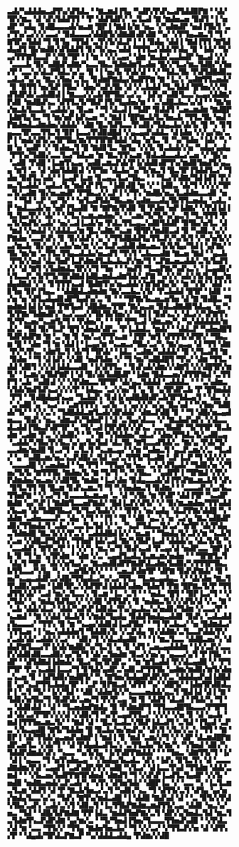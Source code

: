 ▃▟▞▚▟▟▟▅▃▟▜▚▞▟▜▟▃▝▝▇▃▆▟▐▜▄▝▚▟▛▞▛▟▚▃▟▜▟▟▉▛▇▝▝▟▞▜▛▞▆▃▝▟▝▟▚▜▟▟▜▜▝▝▛▝▟▟▜▟▛▞▝▃▜▃▟▝▇▝▆▟▅▃▅▝▉▟▜▝▐▝▅▟▛▝▚▟▄▝▊▟█▃▃▃▟▞▅▃▆▝█▛▐▝▇▟▐▞▆▝▅▃▝▞▚▟▆▟▛▝▅▟▐▜▙▜▝▃▞▜▚▞▃▞▞▞▃▃▞▝▉▟▃▃▃▞▟▟█▜▞▟▇▟▊▟▛▟▇▝▚▞▝▞▛▜▄▃▆▃▜▝▜▝▇▜▛▃▜▟▟▝▜▝▊▜▄▝▜▜▟▝▃▜▚▜▞▟▃▛▐▝▐▝▉▟▄▝▟▟▐▝▇▟▐▜▜▝▇▜▟▟▄▟▜▝█▞▅▟▉▞▟▜▟▟▜▝▊▞▜▞▄▃▚▟▟▝▜▜▜▃▞▟▟▞▛▟▄▝▉▝▐▟▞▝▜▞▃▞▛▛▇▜▃▃▛▝▞▜▞▜▛▝▐▝▆▝▝▞▞▃▄▞▝▟▆▝▆▃▙▞▃▃▙▟▛▝▆▃▟▝▞▞▝▃▃▃▙▝▉▞▚▟█▟▚▟▇▞▚▃▃▜▙▃▜▟▆▟▆▜▃▟▅▝█▞▞▜▃▞▆▃▜▟█▞▚▜▅▞▛▝▃▃▚▞▟▃▛▜▟▃▚▞▃▝█▝▐▝▅▞▙▝▛▟▞▟▝▝▞▝▜▟▃▜▙▝▛▟▜▟█▟▉▃▃▟▃▞▚▞▄▝▇▃▚▜▅▞▃▜▃▝▊▟▆▛▇▟▄▞▙▟▛▛▇▝▇▝▐▃▚▝▄▟▇▜▜▃▅▟▞▝▊▝▉▜▜▝▅▞▙▛▐▜▙▞▝▟▅▞▚▟▚▜▙▝▟▝▞▃▙▟▟▝▜▃▜▟▟▝█▜▅▞▞▞▜▟▜▟▛▟▞▃▟▟▉▟▐▝▇▃▃▞▞▃▙▜▛▜▙▞▃▞▃▝▐▟▚▞▚▟▊▜▃▃▚▃▄▞▟▟▇▞▛▟▊▝▆▟█▟▚▃▝▟▜▜▃▜▞▜▙▛▐▜▞▜▄▟▅▞▆▝▝▃▚▟█▃▙▃▚▞▟▝▝▝▇▞▆▞▆▃▙▜▃▃▙▝▃▟▟▞▄▝▉▃▅▝▝▜▝▟▃▟▐▝▜▟▛▝▉▟▟▜▝▃▅▃▆▟▆▝▇▟█▛▐▟▇▜▄▜▃▝▜▝▆▞▅▛▐▟▚▃▅▝▚▝▇▟▐▝█▛▇▃▙▜▃▜▅▃▙▝▜▜▃▜▙▝▅▟▝▛▇▟▅▟▃▟▆▟▅▞▟▟▟▞▝▟▇▝█▃▜▟▜▃▃▜▚▟▊▞▜▟▄▃▙▞▟▞▙▝█▝▚▝▊▜▄▃▃▜▛▃▃▜▜▃▜▝▉▛▐▃▃▞▛▟▉▟█▟▝▞▄▃▄▟▚▟▟▃▝▟▐▟▅▝▞▞▄▞▅▞▃▛▐▝▅▟▞▟▜▞▃▜▛▜▙▞▆▞▛▜▜▛▇▜▟▟▝▟▄▝▅▜▃▝▊▝▚▞▜▟▅▝▐▟▞▝▚▝▇▝▅▝▄▟▛▝▞▝▊▟▅▃▜▝█▝▇▟▊▜▃▝▇▜▄▝▞▞▙▝▊▃▙▟▞▞▅▝▚▟▄▞▄▟▄▝▛▜▚▞▜▟▉▞▃▃▜▃▞▜▟▃▅▝▆▝▇▃▜▜▚▃▆▝▉▟▃▟▃▃▟▃▞▃▅▝▞▝█▞▄▝▃▟▊▝▛▟█▝▐▃▆▜▚▃▄▝▄▟▊▃▆▃▛▟▞▛▐▞▟▟▊▟▛▜▚▞▆▟▉▜▅▟▜▞▄▃▄▝▆▜▝▃▝▟▝▟▅▜▟▟▊▟▝▞▛▜▅▝▟▃▙▞▚▞▜▞▆▃▜▝█▃▜▛▐▜▟▟▜▃▞▝▜▟▅▝▉▟▜▃▚▟▞▝▐▃▄▛▐▃▆▝▊▃▄▃▜▃▞▜▙▃▝▝▝▜▃▞▛▟▇▞▜▟▐▟▜▝▛▞▅▃▜▃▟▟▞▝▄▟▃▞▙▝▆▟▚▛▐▜▃▝▐▟▊▟█▝▆▝▞▝▐▟▉▃▝▟▞▜▝▞▞▞▞▜▛▃▜▞▃▟▇▝▉▞▅▃▅▟▛▝▛▜▙▃▞▞▃▛▐▝▞▜▚▝▆▟█▞▅▃▜▃▟▟▆▃▃▟▊▝▅▃▝▝▜▟▝▃▛▝▄▞▜▞▝▝▅▜▃▟▜▟▞▜▙▃▅▞▄▟▆▃▃▟▄▜▙▜▜▃▅▟▄▝▃▟▃▝▛▝▆▟▃▃▟▞▅▝▅▛▐▜▄▟▉▝▇▝▇▛▇▞▛▟▉▝█▝▛▟▆▝▅▛▐▟▇▞▝▞▛▟▐▟▐▜▃▜▄▞▛▞▝▟▞▝▝▞▜▃▚▃▆▃▅▟▅▞▚▝▝▃▆▞▜▞▜▞▚▞▄▃▜▝▜▃▜▜▜▝▛▃▜▞▅▟▜▞▃▟▞▝▅▞▃▟▐▃▟▞▅▝▛▟▃▜▜▃▄▃▚▟▉▜▟▟▛▝▉▜▙▞▅▜▃▝▟▝▆▟▝▞▅▟▟▝▞▟▟▟▃▞▆▝█▃▚▟▇▞▚▃▆▝█▜▛▞▆▟▉▃▟▝▉▝▚▟▉▃▚▞▞▛▇▟▅▝▃▃▛▟▚▝▊▝▉▞▟▟▚▝▄▝▞▜▜▟█▟▟▜▄▜▜▃▛▞▚▞▙▜▝▞▚▞▅▜▞▞▃▞▆▃▙▝▉▞▄▞▞▃▙▞▅▞▆▝▞▃▜▃▛▃▟▟▊▟▆▃▅▃▜▞▙▜▄▞▜▟▐▝▄▛▇▞▝▜▙▝▆▞▆▝▃▜▜▃▜▜▄▃▟▃▙▞▅▃▟▜▝▜▚▜▝▃▙▃▃▟▇▝▇▃▅▝▇▟▝▝▄▃▙▝▛▜▞▞▅▟▝▟▃▜▅▛▐▃▛▟▆▟▜▃▙▃▙▃▛▞▆▞▜▝▃▛▇▃▅▃▟▟▞▃▜▞▙▟▜▞▞▝▟▝▇▜▝▞▙▟▆▟▃▜▛▞▞▜▝▜▅▝▝▝▅▟▜▝▜▃▄▛▇▞▚▟▚▃▚▝▐▃▄▟▊▞▚▜▃▃▛▃▜▞▛▜▞▜▛▟▇▟▐▟█▃▆▟▃▟▆▜▟▞▃▛▇▝▚▞▞▞▚▟▞▞▙▜▄▜▄▞▆▟▄▟▇▟▝▞▚▝▊▜▜▜▚▃▟▝█▟▇▜▚▞▅▃▟▟▞▞▆▜▟▜▄▜▞▝▆▝▚▜▞▝▟▟▝▝▊▜▅▝▊▛▐▜▄▃▝▝▟▟█▟▃▟▆▟▆▝▇▞▃▃▙▃▚▜▞▝▛▃▙▟▟▝█▜▛▝▐▟▉▝▝▞▅▝▅▝▟▜▃▟▄▟▊▟▛▜▄▟▚▞▃▝▊▝▝▝▜▛▇▞▙▃▅▃▅▜▅▝▟▝▇▝▉▟█▃▝▜▅▟▆▟▐▟▐▞▅▟▝▛▇▜▄▟▝▟█▟▆▃▜▜▛▝▇▞▄▃▅▝▉▟▃▟▇▟▉▜▟▃▄▝▅▝▚▜▞▛▇▞▜▟▆▟▛▞▚▃▞▃▃▞▞▜▙▜▙▜▅▞▞▝▜▟▐▝▉▟▚▃▚▝▟▃▞▞▚▛▇▜▚▜▞▜▚▃▅▞▚▃▆▜▞▜▝▝▛▟▅▞▚▝▝▝▛▝▛▜▃▟▝▟▆▃▅▞▚▝▚▞▟▟▟▟▟▞▆▟▞▃▝▜▟▝▉▞▜▃▛▝█▜▝▟▅▟▞▟▛▃▝▛▐▃▙▟▃▝▆▟▞▝▝▟▟▃▛▝▚▟▅▟█▜▜▟▛▟▟▛▇▝▇▝▃▝▇▝▊▝▆▞▃▞▛▜▚▃▆▝▐▜▛▝▆▜▝▟▜▜▜▞▟▜▛▞▝▜▙▃▆▝█▝▝▟▅▝▜▝▆▝▟▟▐▝▐▃▄▞▆▝▚▃▅▃▞▜▙▞▃▞▚▝▇▞▄▃▄▝▟▝▜▜▝▟▇▝▛▞▚▜▚▃▝▟▆▜▃▜▝▟▞▜▝▜▛▟▞▝▐▟▃▝▃▟▇▞▚▟▟▟▞▝▉▝▞▜▃▟▜▝▇▝▉▟▅▝▝▜▝▟▐▟▚▝▞▟▊▝▅▟▜▟▅▝▞▝▜▝▆▞▚▟█▟█▜▝▜▚▞▝▟▆▝▜▜▃▝▟▟▝▟▉▜▝▞▞▟▐▟▟▃▃▟▊▝▐▞▟▜▜▃▝▝▊▟▚▟▞▟▆▞▞▟▇▜▝▞▞▟█▜▛▞▆▜▞▝▐▃▆▞▄▜▙▛▇▛▐▝▟▝▉▞▟▞▙▟█▟▛▝▐▟▆▝█▟▃▃▅▞▟▜▜▛▇▟▝▃▜▜▛▜▝▃▙▝▚▟▊▟▝▞▝▞▛▟▆▃▃▜▛▜▛▝▟▞▄▃▜▟▟▟▝▃▟▟▟▃▝▝▝▃▚▟▆▃▚▜▟▞▆▟▜▟▚▃▞▞▞▞▛▝▐▟▄▃▝▃▞▞▅▞▜▝▄▝▊▝▄▜▛▟▛▃▙▝▛▝█▜▅▟▟▝▛▜▝▝▊▟█▟▄▟▚▃▄▝▜▃▙▟▚▝▊▟▐▞▄▟█▟▉▟▛▃▙▜▛▜▟▃▄▜▝▝▟▃▝▞▝▃▚▟█▝▄▝▚▃▞▝▝▃▆▜▜▜▚▝▃▞▙▝▚▝▄▞▞▞▚▞▄▝█▃▚▟▝▝▚▜▅▞▜▟▉▟▞▜▞▝▝▞▞▃▚▝▜▟█▟▟▃▆▜▃▟▞▟▛▟▟▞▝▟▆▃▛▟█▝▊▝▝▜▝▟█▞▅▃▄▟▅▃▃▝▉▟▚▝▅▃▝▟▆▃▛▞▜▟▅▛▐▝▟▝▃▜▄▞▟▃▃▝▞▝▇▃▙▟▚▟▚▝▞▟▃▃▟▃▟▟▐▜▙▃▛▟▛▜▛▝▄▝▜▞▃▟▐▜▛▟▜▞▞▟▚▃▝▃▃▜▙▟▛▝▜▞▜▜▛▝▉▃▙▟▆▝▃▟▆▝▛▃▝▞▟▟▉▞▝▝▚▝▇▝▚▜▟▟▅▞▚▟▃▞▝▟▅▞▛▜▟▃▜▞▃▟▉▃▄▝▃▟▟▞▚▜▙▞▛▞▙▃▚▞▄▞▙▞▙▟▝▟▃▜▙▝▇▜▃▃▟▜▟▞▃▝▇▞▄▝▛▟▞▜▞▃▃▟▆▞▆▟█▝▊▃▞▜▝▃▜▃▜▝▚▃▆▃▄▞▝▞▆▝▚▟▅▃▜▝▄▃▛▃▆▞▞▃▝▜▃▟▞▝▄▝▚▟█▃▆▞▅▃▚▃▛▟█▞▃▜▟▝▃▞▃▜▜▜▞▜▃▟▇▝▃▛▐▃▛▝▜▝▟▞▞▞▃▝▃▃▃▟█▝▞▃▅▟▆▟▝▝▅▝▛▜▝▝▜▜▄▞▆▝▅▃▝▃▚▞▟▜▄▟▞▝▜▟▉▞▅▝▞▜▅▞▜▞▙▝▇▜▜▜▙▝▇▟▅▞▙▝▇▝▜▞▜▝▚▝▚▜▙▃▝▝▄▟▛▛▐▝▜▛▇▟▝▞▛▞▛▟▆▟▅▞▅▃▅▞▞▟▉▜▙▝▆▟▆▝▐▃▞▟▅▝▉▟▄▃▃▟▞▟▐▜▚▛▇▃▆▃▙▜▝▟▚▝▉▜▃▜▜▝█▝█▃▆▝▊▟▚▃▆▃▜▝▜▝▚▜▅▟▅▃▜▝▉▟▆▞▝▝▃▃▃▟▚▞▄▞▙▃▜▜▅▛▇▝▝▞▃▞▜▝▊▃▃▃▙▃▆▃▅▝▃▝▟▝▚▜▙▝▆▝▛▟▛▝▟▟▐▜▛▝▚▃▟▛▇▟▇▝▄▞▚▛▐▝▇▟▇▜▃▃▅▛▇▟▞▝█▟▐▃▛▞▟▜▞▝▞▝▉▞▆▃▆▟▅▞▜▜▚▟▟▞▙▃▅▝▟▞▜▟█▜▙▃▞▜▞▜▃▞▙▟▞▞▝▝▉▜▚▝▅▞▄▟▄▝▟▃▛▛▇▞▟▟█▝▚▝▟▟▆▝▃▟▅▃▃▃▛▃▝▟▄▝▞▜▝▝▐▜▝▝█▝▝▟▊▝▄▃▚▝▅▝▃▞▄▝▇▃▚▟█▟▛▟▊▞▜▜▅▟▄▜▝▃▙▞▝▃▃▜▃▜▟▝▞▝▃▝▚▃▛▜▟▃▃▜▞▃▞▝▆▜▛▝▟▞▛▟▄▃▜▟▆▟█▝▇▃▜▞▞▞▛▃▚▝▃▟▟▟█▟▐▞▞▝▅▃▆▝▝▜▅▟▄▜▞▃▛▞▆▝▚▃▙▜▞▃▅▝▞▟█▃▛▜▟▜▚▝▜▜▅▛▐▟▞▃▟▝▇▞▚▜▙▛▐▃▟▝▟▟▟▞▄▝▟▃▜▞▙▝▚▝▃▃▟▟▚▝▇▜▚▞▛▝▐▝▞▞▚▝▆▃▚▞▜▝▉▟▚▃▟▝▛▃▄▞▟▝▅▟▛▃▃▝▇▛▐▞▙▝▉▝▜▝▅▝▄▜▛▟▆▝▝▟▆▝▞▃▝▃▄▟▜▃▟▃▜▃▆▃▆▞▅▟▅▝▝▝▜▛▇▜▃▜▝▟▄▜▝▜▛▃▝▟▞▞▅▜▄▞▃▝▇▃▅▟▉▟▛▛▇▟▛▟▃▟▆▞▙▟▉▞▚▜▜▜▛▜▙▃▙▜▜▃▃▞▚▜▄▝▚▝▝▃▆▜▙▜▞▞▝▝▝▃▅▃▛▟▆▜▛▝▟▛▇▝▉▟▚▛▇▟▞▝▉▝▅▞▚▃▄▃▟▟▛▃▞▟█▞▜▜▄▟▃▞▚▞▃▞▜▜▃▝▜▃▅▃▄▟▄▃▝▞▝▟▞▟▅▝▇▃▜▜▚▟▉▞▄▟▆▝▐▟▊▜▛▃▚▜▟▜▛▟▐▟▟▟▚▟▅▞▜▟▅▜▝▛▇▝█▛▇▃▜▞▛▝▜▜▟▜▜▞▟▞▝▃▟▝▆▞▃▜▃▃▚▝▊▃▆▝▐▃▝▃▜▝▝▝▅▟▃▝█▜▝▝▉▛▐▃▞▜▝▝▞▞▜▟▞▝▄▝▆▟▄▜▟▜▄▞▞▝▞▟█▝▟▜▜▟▚▝▊▝▅▟▆▃▜▞▞▞▟▜▞▟▝▞▃▝▇▝▝▃▙▝▟▟▞▟▃▞▝▟▟▞▚▟▚▛▐▟▊▟▃▜▚▞▄▃▙▃▚▞▅▟▊▞▜▟▆▝▞▃▃▞▛▝▚▃▆▟▝▝▇▝▞▟▟▝▟▃▙▜▝▞▆▟▞▜▄▟▄▝▉▟▟▜▅▟▄▃▟▟▊▝▉▟▚▝▃▟▃▟▟▞▙▃▃▃▞▝▜▜▚▝▉▝▆▝▚▃▄▞▟▟▊▟▐▃▟▜▙▞▝▝▜▝▛▃▙▃▞▝▅▝█▟▆▟▃▞▚▜▜▃▅▝▐▝▅▃▚▟▟▟▅▜▝▜▟▟▊▞▙▝▞▃▛▟▄▝▊▞▟▟▇▞▃▜▃▃▛▟▟▞▛▞▞▃▟▞▟▞▃▟▟▞▞▃▞▝▝▟▊▞▜▝▞▟▃▟▄▟▇▝▝▝▐▝▆▃▜▃▃▝▟▟█▃▅▞▚▝▟▟▄▛▇▜▃▃▞▛▐▞▟▞▆▟█▞▚▞▜▃▜▝▄▝▊▝▟▜▝▃▅▃▄▟▟▟▆▝▐▞▞▃▛▞▃▃▛▞▟▟▊▟▉▃▃▟▉▞▄▞▜▞▜▝▟▞▃▜▅▟▆▝▉▃▞▞▅▞▄▝▄▃▃▞▄▜▝▛▐▜▙▝▝▟▛▝▝▟▜▟▇▟▐▟▆▟▞▝█▃▞▜▄▜▛▟▛▃▝▝▆▝▆▜▃▟▟▝▛▞▟▃▄▟█▝▞▝▛▜▛▜▛▝▛▃▚▃▟▟▐▃▃▞▜▝▊▜▟▞▄▟▛▃▚▟▊▃▛▜▜▜▙▝▄▟▆▞▆▟▉▞▆▜▞▟▅▃▚▃▅▝▊▝▐▟▜▟▉▞▅▟█▜▞▝▚▝▇▜▅▞▙▟▄▟▛▟▛▞▛▃▝▟▟▟▄▟▚▟▐▟█▟▉▝▄▞▚▃▛▜▜▃▙▟▄▜▛▝▝▃▛▝▊▛▇▃▟▝▟▜▜▝▚▞▝▟█▜▞▝▐▟▅▜▛▟▉▟▃▛▐▝▃▜▝▜▞▝▐▞▞▜▟▝▝▟▉▝▟▟▅▜▞▞▚▃▃▃▅▟▟▞▄▃▜▝█▟▐▟▝▟▐▝▇▝▜▟▊▞▅▜▙▞▜▝▉▟▛▟▞▃▅▞▜▝▛▞▛▃▄▝▇▝▊▝▟▟▜▝▟▃▟▝▐▜▟▞▚▝▜▝▃▝▟▟▊▟▟▝▝▟▝▝▜▃▅▟▅▛▇▟▄▝▉▝▛▟▆▟▛▜▝▜▜▃▃▟█▜▙▃▃▞▛▜▛▜▟▝▟▞▃▞▛▜▛▞▞▞▟▝▞▟▉▞▜▝▚▞▛▃▄▟▜▜▃▞▝▞▞▞▝▞▅▝▊▝▟▝▄▃▙▝▆▟▐▜▜▜▅▃▆▃▜▞▝▝▇▟▝▟▝▝█▃▜▃▟▃▚▜▙▛▐▟▃▟▜▝▃▜▟▝▐▜▄▟▝▃▛▃▝▞▙▃▄▟█▝▇▜▞▜▟▟▅▝█▝▉▃▙▞▅▞▅▟▚▞▝▟▚▜▝▞▙▞▞▃▚▝▜▜▝▝▇▝▉▛▐▝▟▞▜▜▟▞▄▃▅▟▚▟▆▛▐▝▆▟▐▝▊▝▆▟▝▃▆▞▞▜▝▞▝▟▛▝▟▃▆▟█▛▇▟▛▃▅▜▃▝▞▟▞▜▝▝▟▝▛▟▄▟▃▟▜▃▚▝▃▜▜▃▙▞▜▞▆▞▚▝▚▜▅▟▝▟▊▞▚▜▟▟▛▟▆▟▞▟▚▝▚▃▃▝▚▞▙▜▄▝▐▞▛▟▛▛▇▟▟▞▝▝▝▜▅▃▝▟▇▜▜▞▜▝▐▞▝▟▐▝▄▃▃▝▜▝▅▜▚▟▅▃▄▝▝▞▙▟▄▞▙▃▟▃▝▟▚▝▐▟▚▝▉▜▃▜▚▝▟▝▃▃▃▟▇▟▆▞▛▟▝▃▄▟▜▝▃▟▚▟▛▞▛▞▚▟█▝▚▜▃▞▝▟▐▃▃▜▚▟▝▜▜▟▆▝▟▟▞▃▆▟▝▝▝▞▙▃▅▞▙▟▛▛▇▜▛▟▅▟▝▟▆▟▜▝▜▝▞▟▚▛▐▃▟▜▃▜▄▟▛▝▞▞▙▝▅▟▉▝▅▟▇▃▅▟▞▃▛▃▟▞▚▝▚▜▚▝▟▜▅▜▟▞▝▟█▛▐▃▝▞▝▃▃▝▚▝▐▃▜▃▆▃▜▃▆▝▟▟▜▝▟▝▛▝▇▃▙▜▅▃▞▃▜▝▚▟▊▞▚▃▝▜▝▟▜▜▞▃▜▝▟▜▄▝▄▞▅▞▆▟▄▜▃▃▚▞▃▝▜▟▚▝▇▜▚▞▆▟▃▟█▝▐▝▟▟█▝▇▟▚▟▝▟▝▝▃▝▉▜▞▞▛▟▚▜▙▞▃▟▚▝▃▟▞▃▚▜▝▟▉▃▜▝▐▃▜▜▙▛▇▟▆▃▆▟▜▜▞▃▄▝▟▟▊▝▅▃▚▞▅▃▝▜▟▝▝▟█▞▙▛▇▟▇▝▛▛▐▟▃▝▆▟▟▜▅▛▇▞▃▜▝▟▛▞▄▜▅▟▃▜▟▝▆▃▜▃▜▟▆▜▚▃▛▟▛▟▇▝▄▞▆▞▃▝▝▜▞▜▅▟▐▜▅▞▜▃▃▃▜▜▅▟▚▟▉▝▝▞▛▟▃▞▟▝▆▝▃▃▝▜▜▞▞▝▜▜▄▝▇▟▅▜▅▃▙▞▝▜▝▞▞▃▞▝▞▜▜▃▛▞▅▝▟▝▟▜▚▞▛▝▝▟▄▟▞▜▛▟▃▛▇▃▛▝▚▞▟▟▟▃▟▟▄▝▛▟▆▞▞▟▉
